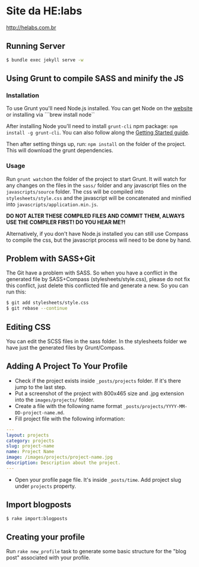 Site da HE:labs
==============

http://helabs.com.br

## Running Server

```sh
$ bundle exec jekyll serve -w
```

## Using Grunt to compile SASS and minify the JS

### Installation

To use Grunt you'll need Node.js installed. You can get Node on the [website](http://nodejs.org) or installing via ```brew install node``

After installing Node you'll need to install ```grunt-cli``` npm package: ```npm install -g grunt-cli```.
You can also follow along the [Getting Started guide](http://gruntjs.com/getting-started).

Then after setting things up, run: ```npm install``` on the folder of the project. This will download the grunt dependencies.

### Usage

Run ```grunt watch```on the folder of the project to start Grunt. It will watch for any changes on the files in the ```sass/``` folder and any javascript files on the ```javascripts/source``` folder. The css will be compiled into ```stylesheets/style.css``` and the javascript will be concatenated and minified into ```javascripts/application.min.js```.

**DO NOT ALTER THESE COMPILED FILES AND COMMIT THEM, ALWAYS USE THE COMPILER FIRST! DO YOU HEAR ME?!**

Alternatively, if you don't have Node.js installed you can still use Compass to compile the css, but the javascript process will need to be done by hand.

## Problem with SASS+Git

The Git have a problem with SASS. So when you have a conflict in the generated file by SASS+Compass (stylesheets/style.css), please do not fix this conflict, just delete this conflicted file and generate a new. So you can run this:

```sh
$ git add stylesheets/style.css
$ git rebase --continue
```

## Editing CSS

You can edit the SCSS files in the sass folder.
In the stylesheets folder we have just the generated files by Grunt/Compass.

## Adding A Project To Your Profile

* Check if the project exists inside ```_posts/projects``` folder. If it's there jump to the last step.
* Put a screenshot of the project with 800x465 size and .jpg extension into the ```images/projects/``` folder.
* Create a file with the following name format ```_posts/projects/YYYY-MM-DD-project-name.md```.
* Fill project file with the following information:
```yaml
---
layout: projects
category: projects
slug: project-name
name: Project Name
image: /images/projects/project-name.jpg
description: Description about the project.
---
```

* Open your profile page file. It's inside ```_posts/time```. Add project slug under ```projects``` property.

## Import blogposts

```sh
$ rake import:blogposts
```

## Creating your profile

Run `rake new_profile` task to generate some basic structure for the "blog post"
associated with your profile.
